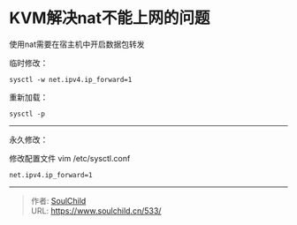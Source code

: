 # KVM解决nat不能上网的问题

<!--more-->
使用nat需要在宿主机中开启数据包转发

临时修改：

`sysctl -w net.ipv4.ip_forward=1`

重新加载：

`sysctl -p`

---

永久修改：

修改配置文件
vim /etc/sysctl.conf

`net.ipv4.ip_forward=1`


---

> 作者: [SoulChild](https://www.soulchild.cn)  
> URL: https://www.soulchild.cn/533/  

